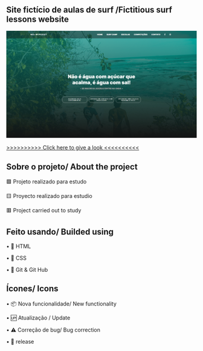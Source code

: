 ## Site fictício de aulas de surf /Fictitious surf lessons website

![preview](.github/preview.png)

[>>>>>>>>>> Click here to give a look <<<<<<<<<<](https://opsxandao.github.io/NoWipeout/)

## Sobre o projeto/ About the project

🟩 Projeto realizado para estudo

🟨 Proyecto realizado para estudio

🟥 Project carried out to study

## Feito usando/ Builded using

•	📄 HTML

•	🎨 CSS

•	🧶 Git & Git Hub

## Ícones/ Icons

•	📦 Nova funcionalidade/ New functionality

•	🆙 Atualização / Update

•	⚠️ Correção de bug/ Bug correction

•	🏁 release